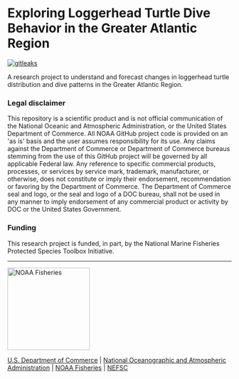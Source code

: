 # Exploring Loggerhead Turtle Dive Behavior in the Greater Atlantic Region

[![gitleaks](https://github.com/jmhatch-NOAA/READ-PSB-TE-Cc_Dive_Behavior/actions/workflows/secretScan.yml/badge.svg)](https://github.com/jmhatch-NOAA/READ-PSB-TE-Cc_Dive_Behavior/actions/workflows/secretScan.yml)

A research project to understand and forecast changes in loggerhead turtle distribution and dive patterns in the Greater Atlantic Region.

### Legal disclaimer

This repository is a scientific product and is not official communication of the National Oceanic and Atmospheric Administration, or the United States Department of Commerce. All NOAA GitHub project code is provided on an 'as is' basis and the user assumes responsibility for its use. Any claims against the Department of Commerce or Department of Commerce bureaus stemming from the use of this GitHub project will be governed by all applicable Federal law. Any reference to specific commercial products, processes, or services by service mark, trademark, manufacturer, or otherwise, does not constitute or imply their endorsement, recommendation or favoring by the Department of Commerce. The Department of Commerce seal and logo, or the seal and logo of a DOC bureau, shall not be used in any manner to imply endorsement of any commercial product or activity by DOC or the United States Government.

### Funding 

This research project is funded, in part, by the National Marine Fisheries Protected Species Toolbox Initiative.

------------------------------------------------------------------------

<img src="https://raw.githubusercontent.com/nmfs-fish-tools/nmfspalette/main/man/figures/noaa-fisheries-rgb-2line-horizontal-small.png" alt="NOAA Fisheries" width="185"/>

[U.S. Department of Commerce](https://www.commerce.gov/) \| [National Oceanographic and Atmospheric Administration](https://www.noaa.gov) \| [NOAA Fisheries](https://www.fisheries.noaa.gov/) \| [NEFSC](https://www.fisheries.noaa.gov/about/northeast-fisheries-science-center)
